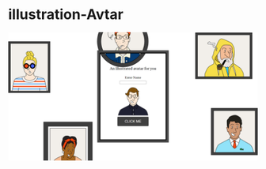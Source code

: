 # illustration-Avtar
<p align="center">
  <kbd>
<img src="https://github.com/harnitsoni28/illustration-Avtar/blob/c8a845e1c36c6958fdc60399ac446880da4a894c/images/screencapture-illustration-avtar-vercel-app-2021-06-28-20_04_56.png"></img> 
  </kbd>
</p>
